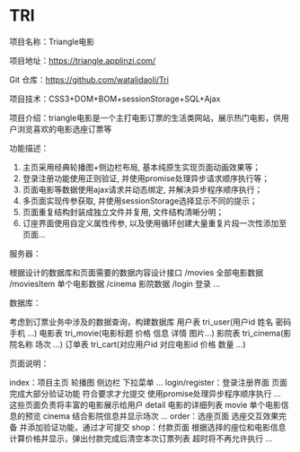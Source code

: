 # TRI
项目名称：Triangle电影

项目地址：https://triangle.applinzi.com/ 

Git 仓库：https://github.com/watalidaoli/Tri

项目技术：CSS3+DOM+BOM+sessionStorage+SQL+Ajax

项目介绍：triangle电影是一个主打电影订票的生活类网站，展示热门电影，供用户浏览喜欢的电影选座订票等

功能描述：
  1. 主页采用经典轮播图+侧边栏布局, 基本纯原生实现页面动画效果等；
  2. 登录注册功能使用正则验证, 并使用promise处理异步请求顺序执行等；
  3. 页面电影等数据使用ajax请求并动态绑定, 并解决异步程序顺序执行；
  4. 多页面实现传参获取, 并使用sessionStorage选择显示不同的提示；
  5. 页面重复结构封装成独立文件并复用, 文件结构清晰分明；
  6. 订座界面使用自定义属性传参, 以及使用循环创建大量重复片段一次性添加至页面...

服务器：

根据设计的数据库和页面需要的数据内容设计接口
   /movies 全部电影数据
   /moviesItem 单个电影数据
   /cinema 影院数据
   /login 登录 ...
   
数据库：

考虑到订票业务中涉及的数据查询，构建数据库
   用户表 tri_user(用户id 姓名 密码 手机 ...) 
   电影表 tri_movie(电影标题 价格 信息 详情 图片...)
   影院表 tri_cinema(影院名称 场次 ...)
   订单表 tri_cart(对应用户id 对应电影id 价格 数量 ...)
   
页面说明：

  index：项目主页
  轮播图 侧边栏 下拉菜单 ...
  login/register：登录注册界面
  页面完成大部分验证功能 符合要求才允提交
  使用promise处理异步程序顺序执行 ...  
  这些页面负责将丰富的电影展示给用户
  detail 电影的详细列表
  movie 单个电影信息的预览
  cinema 结合影院信息并显示场次 ...
  order：选座页面
  选座交互效果完备 并添加验证功能，通过才可提交
  shop：付款页面
  根据选择的座位和电影信息计算价格并显示，弹出付款完成后清空本次订票列表
  超时将不再允许执行 ...

